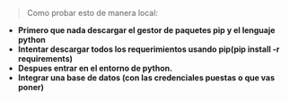 > Como probar esto de manera local:

- **Primero que nada descargar el gestor de paquetes pip y el lenguaje python**
- **Intentar descargar todos los requerimientos usando pip(pip install -r requirements)** 
- **Despues entrar en el entorno de python.**
- **Integrar una base de datos (con las credenciales puestas o que vas poner)**
